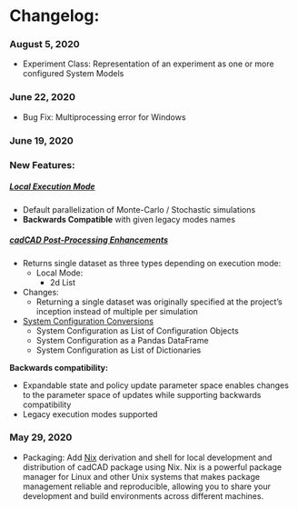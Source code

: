 # Changelog:
### August 5, 2020
* Experiment Class: Representation of an experiment as one or more configured System Models

### June 22, 2020
* Bug Fix: Multiprocessing error for Windows

### June 19, 2020
    
### New Features:
##### [Local Execution Mode](documentation/Simulation_Execution.md)
* Default parallelization of Monte-Carlo / Stochastic simulations
* **Backwards Compatible** with given legacy modes names

##### [cadCAD Post-Processing Enhancements](https://github.com/cadCAD-org/cadCAD/blob/master/documentation/Simulation_Execution.md#execute-simulation-produce-system-event-dataset)
* Returns single dataset as three types depending on execution mode:
    * Local Mode:
        * 2d List
* Changes:
    * Returning a single dataset was originally specified at the project’s inception instead of multiple per simulation
* [System Configuration Conversions](documentation/System_Configuration.md)
    * System Configuration as List of Configuration Objects
    * System Configuration as a Pandas DataFrame
    * System Configuration as List of Dictionaries

**Backwards compatibility:**
* Expandable state and policy update parameter space enables changes to the parameter space of updates while 
supporting backwards compatibility
* Legacy execution modes supported

### May 29, 2020
* Packaging: Add [Nix](https://nixos.org/) derivation and shell for local development and distribution of cadCAD package 
using Nix. Nix is a powerful package manager for Linux and other Unix systems that makes package management reliable and reproducible, allowing you to share your development and build environments across different machines.
